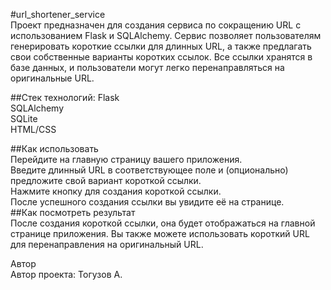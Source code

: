 #url_shortener_service  
Проект предназначен для создания сервиса по сокращению URL с использованием Flask и SQLAlchemy. Сервис позволяет пользователям генерировать короткие ссылки для длинных URL, а также предлагать свои собственные варианты коротких ссылок. Все ссылки хранятся в базе данных, и пользователи могут легко перенаправляться на оригинальные URL.  

##Стек технологий:
Flask  
SQLAlchemy  
SQLite  
HTML/CSS  

##Как использовать  
Перейдите на главную страницу вашего приложения.  
Введите длинный URL в соответствующее поле и (опционально) предложите свой вариант короткой ссылки.  
Нажмите кнопку для создания короткой ссылки.  
После успешного создания ссылки вы увидите её на странице.  
##Как посмотреть результат  
После создания короткой ссылки, она будет отображаться на главной странице приложения. Вы также можете использовать короткий URL для перенаправления на оригинальный URL.  

Автор  
Автор проекта: Тогузов А.  
